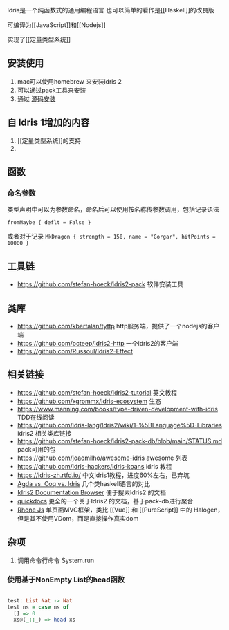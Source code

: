 Idris是一个纯函数式的通用编程语言
也可以简单的看作是[[Haskell]]的改良版

可编译为[[JavaScript]]和[[Nodejs]]

实现了[[定量类型系统]]

## 安装使用
1. mac可以使用homebrew 来安装idris 2
2. 可以通过pack工具来安装
3. 通过 [源码安装](https://github.com/idris-lang/Idris2/blob/main/INSTALL.md)


## 自 Idris 1增加的内容
1.  [[定量类型系统]]的支持
2. 


## 函数
### 命名参数
类型声明中可以为参数命名，命名后可以使用按名称传参数调用，包括记录语法

`fromMaybe { deflt = False }`

或者对于记录
`MkDragon { strength = 150, name = "Gorgar", hitPoints = 10000 }`



## 工具链
- https://github.com/stefan-hoeck/idris2-pack 软件安装工具

## 类库
- https://github.com/kbertalan/tyttp http服务端，提供了一个nodejs的客户端
- https://github.com/octeep/idris2-http 一个idris2的客户端
- https://github.com/Russoul/Idris2-Effect

## 相关链接
- https://github.com/stefan-hoeck/idris2-tutorial 英文教程
- https://github.com/xgrommx/idris-ecosystem 生态
- https://www.manning.com/books/type-driven-development-with-idris TDD在线阅读
- https://github.com/idris-lang/Idris2/wiki/1-%5BLanguage%5D-Libraries  idris2 相关类库链接
- https://github.com/stefan-hoeck/idris2-pack-db/blob/main/STATUS.md pack可用的包
- https://github.com/joaomilho/awesome-idris awesome 列表
- https://github.com/idris-hackers/idris-koans idris 教程
- https://idris-zh.rtfd.io/ 中文idris1教程，进度60%左右，已弃坑
- [Agda vs. Coq vs. Idris](https://whatisrt.github.io/dependent-types/2020/02/18/agda-vs-coq-vs-idris.html)  几个类haskell语言的对比
- [Idris2 Documentation Browser](https://idris2docs.sinyax.net/) 便于搜索Idris2 的文档
- [quickdocs](https://idris2-quickdocs.surge.sh/) 更全的一个关于Idris2 的文档，基于pack-db进行聚合
- [Rhone Js](https://github.com/stefan-hoeck/idris2-rhone-js)  单页面MVC框架，类比 [[Vue]] 和 [[PureScript]] 中的 Halogen，但是其不使用VDom，而是直接操作真实dom

## 杂项
1. 调用命令行命令  System.run 

### 使用基于NonEmpty List的head函数
```haskell

test: List Nat -> Nat
test ns = case ns of
  [] => 0
  xs@(_::_) => head xs
```
